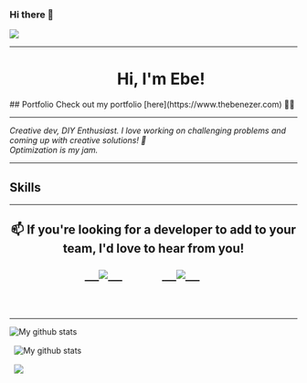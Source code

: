 ### Hi there 👋

<!--
**thebenezer/thebenezer** is a ✨ _special_ ✨ repository because its `README.md` (this file) appears on your GitHub profile.

Here are some ideas to get you started:

- 🔭 I’m currently working on ...
- 🌱 I’m currently learning ...
- 👯 I’m looking to collaborate on ...
- 🤔 I’m looking for help with ...
- 💬 Ask me about ...
- 📫 How to reach me: ...
- 😄 Pronouns: ...
- ⚡ Fun fact: ...
-->
<img src="Screenshot 2022-06-10 at 6.46.51 PM.png">

<hr>

<h1 align='center'>
    Hi, I'm Ebe! 
</h1>
## Portfolio
Check out my portfolio [here](https://www.thebenezer.com) 🧑‍💻
<hr>

<p><em>
Creative dev, DIY Enthusiast. I love working on challenging problems and coming up with creative solutions! 👾<br>
Optimization is my jam. 
</em></p>

<hr>

## Skills

<div align="center">

</div>


<hr>

<h2 align="center">
📫 If you're looking for a developer to add to your team, I'd love to hear from you!
<p align="center">
    <a target="_blank"href="https://www.linkedin.com/in/thebenezer">
    <img src="https://img.shields.io/badge/linkedin-%230077B5.svg?&style=for-the-badge&logo=linkedin&logoColor=white" />
    </a>
    &nbsp;&nbsp;&nbsp;&nbsp;
    <a href="mailto:samebenezer@gmail.com?subject=Hello%20Ebe,%20From%20Github">
    <img src="https://img.shields.io/badge/gmail-%23D14836.svg?&style=for-the-badge&logo=gmail&logoColor=white" />
    </a>
    &nbsp;&nbsp;&nbsp;&nbsp;
  </p>
  </h2>

<hr>

<img align="center" src="https://github-readme-streak-stats.herokuapp.com?user=thebenezer&theme=vue-dark&hide_border=true&date_format=M%20j%5B%2C%20Y%5D" alt="My github stats" />

  <img align="center" src="https://github-readme-stats.vercel.app/api?username=thebenezer&show_icons=true&include_all_commits=true&theme=cobalt&hide_border=true" alt="My github stats" />  

  <img align="center" src="https://github-readme-stats.vercel.app/api/top-langs/?username=thebenezer&layout=compact&theme=cobalt&hide_border=true" />
